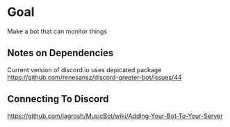 # Goal
Make a bot that can monitor things

## Notes on Dependencies
Current version of discord.io uses depicated package
https://github.com/renesansz/discord-greeter-bot/issues/44

## Connecting To Discord
https://github.com/jagrosh/MusicBot/wiki/Adding-Your-Bot-To-Your-Server
